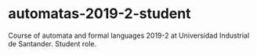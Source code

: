 # automatas-2019-2-student
Course of automata and formal languages 2019-2 at Universidad Industrial de Santander. Student role.
